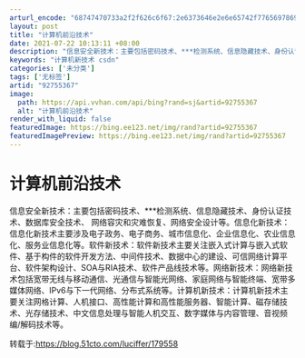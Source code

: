 ```yaml
---
arturl_encode: "68747470733a2f2f626c6f67:2e6373646e2e6e65742f77656978696e5f3333393335373737:2f61727469636c652f64657461696c732f3932373535333637"
layout: post
title: "计算机前沿技术"
date: 2021-07-22 10:13:11 +08:00
description: "信息安全新技术：主要包括密码技术、***检测系统、信息隐藏技术、身份认证技术、数据库安全技术、 网络"
keywords: "计算机新技术 csdn"
categories: ['未分类']
tags: ['无标签']
artid: "92755367"
image:
  path: https://api.vvhan.com/api/bing?rand=sj&artid=92755367
  alt: "计算机前沿技术"
render_with_liquid: false
featuredImage: https://bing.ee123.net/img/rand?artid=92755367
featuredImagePreview: https://bing.ee123.net/img/rand?artid=92755367
---
```


# 计算机前沿技术

信息安全新技术：主要包括密码技术、***检测系统、信息隐藏技术、身份认证技术、数据库安全技术、 网络容灾和灾难恢复、网络安全设计等。信息化新技术：信息化新技术主要涉及电子政务、电子商务、城市信息化、企业信息化、农业信息化、服务业信息化等。软件新技术：软件新技术主要关注嵌入式计算与嵌入式软件、基于构件的软件开发方法、中间件技术、数据中心的建设、可信网络计算平台、软件架构设计、SOA与RIA技术、软件产品线技术等。网络新技术：网络新技术包括宽带无线与移动通信、光通信与智能光网络、家庭网络与智能终端、宽带多媒体网络、IPv6与下一代网络、分布式系统等。计算机新技术：计算机新技术主要关注网格计算、人机接口、高性能计算和高性能服务器、智能计算、磁存储技术、光存储技术、中文信息处理与智能人机交互、数字媒体与内容管理、音视频编/解码技术等。

转载于:https://blog.51cto.com/luciffer/179558